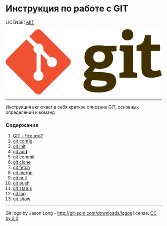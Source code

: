 # Инструкция по работе с GIT



LICENSE: [MIT](./license.md)

![git-logo](./assets/git-logo.png)

---

Инструкция включает в себя краткое описание GIT, основных определений и команд

### Содержание

1. [GIT - Что это?](discript.md)
2. [git config](/config.md)
3. [git init](/init.md)
4. [git add](/add.md)
5. [git commit](/commit.md)
6. [git clone](/clone.md)
7. [git fetch](/fetch.md)
8. [git merge](/merge.md)
9. [git pull](/pull.md)
10. [git push](/push.md)
11. [git status](/status.md)
12. [git log](/log.md)
13. [git show](/show.md)


---

Git logo by Jason Long - http://git-scm.com/downloads/logos
license: [CC by 3.0](https://creativecommons.org/licenses/by/3.0/deed.ru)